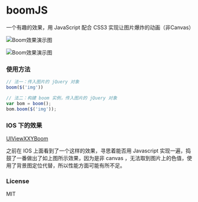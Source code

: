 # boomJS
一个有趣的效果，用 JavaScript 配合 CSS3 实现让图片爆炸的动画（非Canvas）

![Boom效果演示图](https://github.com/chokcoco/boomJS/blob/master/boomExample.gif) 

![Boom效果演示图](https://github.com/chokcoco/boomJS/blob/master/boomExample2.gif) 

### 使用方法
```javascript
// 法一：传入图片的 jQuery 对象
boom($('img')) 

// 法二：构建 boom 实例，传入图片的 jQuery 对象
var bom = boom();
bom.boom($('img'));
```

### IOS 下的效果
[UIViewXXYBoom](https://github.com/xxycode/UIViewXXYBoom)

之前在 IOS 上面看到了一个这样的效果，寻思着能否用 Javascript 实现一遍，捣鼓了一番做出了如上图所示效果，因为是非 canvas ，无法取到图片上的色值，使用了背景图定位代替，所以性能方面可能有所不足。

### License
MIT
